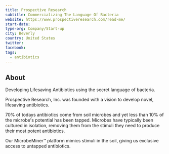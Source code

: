 ```yaml
---
title: Prospective Research
subtitle: Commercializing The Language Of Bacteria
website: https://www.prospectiveresearch.com/read-me/ 
start-date: 
type-org: Company/Start-up
city: Beverly
country: United States
twitter:
facebook: 
tags:
  - antibiotics
---
```


## About
Developing Lifesaving Antibiotics using the secret language of bacteria. 

Prospective Research, Inc. was founded with a vision to develop novel, lifesaving antibiotics.

70% of todays antibiotics come from soil microbes and yet less than 10% of the microbe's potential has been tapped.
Microbes have typically been cultured in isolation, removing them from the stimuli they need to produce their most potent antibiotics. 

Our MicrobeMiner™ platform mimics stimuli in the soil, giving us exclusive access to untapped antibiotics.
